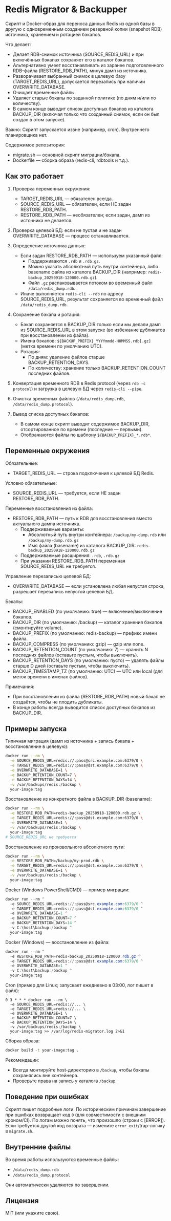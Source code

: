 # Redis Migrator & Backupper

Скрипт и Docker-образ для переноса данных Redis из одной базы в другую с одновременным созданием резервной копии (snapshot RDB) источника, хранением и ротацией бэкапов.

Что делает:
- Делает RDB-снимок источника (SOURCE_REDIS_URL) и при включённых бэкапах сохраняет его в каталог бэкапов.
- Альтернативно умеет восстанавливать из заранее подготовленного RDB-файла (RESTORE_RDB_PATH), минуя дамп из источника.
- Разворачивает выбранный снимок в целевую базу (TARGET_REDIS_URL), допускается перезапись при наличии OVERWRITE_DATABASE.
- Очищает временные файлы.
- Удаляет старые бэкапы по заданной политике (по дням и/или по количеству).
- В самом конце выводит список доступных бэкапов из каталога BACKUP_DIR (включая только что созданный снимок, если он был создан в этом запуске).

Важно: Скрипт запускается извне (например, cron). Внутреннего планировщика нет.

Содержимое репозитория:
- migrate.sh — основной скрипт миграции/бэкапа.
- Dockerfile — сборка образа (redis-cli, rdbtools и т.д.).


## Как это работает

1) Проверка переменных окружения:
   - TARGET_REDIS_URL — обязателен всегда.
   - SOURCE_REDIS_URL — обязателен, если НЕ задан RESTORE_RDB_PATH.
   - RESTORE_RDB_PATH — необязателен; если задан, дамп из источника не делается.

2) Проверка целевой БД: если не пустая и не задан OVERWRITE_DATABASE — процесс останавливается.

3) Определение источника данных:
   - Если задан RESTORE_RDB_PATH — используем указанный файл:
     - Поддерживаются `.rdb` и `.rdb.gz`.
     - Можно указать абсолютный путь внутри контейнера, либо basename файла из каталога BACKUP_DIR (например: `redis-backup_20250918-120000.rdb.gz`).
     - Файл `.gz` распаковывается потоком во временный файл `/data/redis_dump.rdb`.
   - Иначе выполняется `redis-cli --rdb` по адресу SOURCE_REDIS_URL, результат сохраняется во временный файл `/data/redis_dump.rdb`.

4) Сохранение бэкапа и ротация:
   - Бэкап сохраняется в BACKUP_DIR только если мы делали дамп из SOURCE_REDIS_URL в этом запуске (во избежание дубликатов при восстановлении из файла).
   - Имена бэкапов: `${BACKUP_PREFIX}_YYYYmmdd-HHMMSS.rdb[.gz]` (метка времени по умолчанию UTC).
   - Ротация:
     - По дням: удаление файлов старше BACKUP_RETENTION_DAYS.
     - По количеству: хранение только BACKUP_RETENTION_COUNT последних файлов.

5) Конвертация временного RDB в Redis protocol (через `rdb -c protocol`) и загрузка в целевую БД через `redis-cli --pipe`.

6) Очистка временных файлов (`/data/redis_dump.rdb`, `/data/redis_dump.protocol`).

7) Вывод списка доступных бэкапов:
   - В самом конце скрипт выводит содержимое BACKUP_DIR, отсортированное по времени (последние — первыми).
   - Отображаются файлы по шаблону `${BACKUP_PREFIX}_*.rdb*`.


## Переменные окружения

Обязательные:
- TARGET_REDIS_URL — строка подключения к целевой БД Redis.

Условно обязательные:
- SOURCE_REDIS_URL — требуется, если НЕ задан RESTORE_RDB_PATH.

Переменные восстановления из файла:
- RESTORE_RDB_PATH — путь к RDB для восстановления вместо актуального дампа источника.
  - Поддерживаемые варианты:
    - Абсолютный путь внутри контейнера: `/backup/my-dump.rdb` или `/backup/my-dump.rdb.gz`
    - Имя файла (basename) из каталога BACKUP_DIR: `redis-backup_20250918-120000.rdb.gz`
  - Поддерживаемые расширения: `.rdb`, `.rdb.gz`
  - При указании RESTORE_RDB_PATH переменная SOURCE_REDIS_URL не требуется.

Управление перезаписью целевой БД:
- OVERWRITE_DATABASE — если установлена любая непустая строка, разрешает перезапись непустой целевой БД.

Бэкапы:
- BACKUP_ENABLED (по умолчанию: true) — включение/выключение бэкапов.
- BACKUP_DIR (по умолчанию: /backup) — каталог хранения бэкапов (смонтируйте volume).
- BACKUP_PREFIX (по умолчанию: redis-backup) — префикс имени файла.
- BACKUP_COMPRESS (по умолчанию: gzip) — gzip или none.
- BACKUP_RETENTION_COUNT (по умолчанию: 7) — хранить N последних файлов (оставьте пустым, чтобы выключить).
- BACKUP_RETENTION_DAYS (по умолчанию: пусто) — удалять файлы старше D дней (оставьте пустым, чтобы выключить).
- BACKUP_TIMESTAMP_TZ (по умолчанию: UTC) — UTC или local (для меток времени в именах файлов).

Примечания:
- При восстановлении из файла (RESTORE_RDB_PATH) новый бэкап не создаётся, чтобы не плодить дубликаты.
- В конце работы всегда выводится список доступных бэкапов из BACKUP_DIR.


## Примеры запуска

Типичная миграция (дамп из источника + запись бэкапа + восстановление в целевую):
```bash
docker run --rm \
  -e SOURCE_REDIS_URL=redis://:pass@src.example.com:6379/0 \
  -e TARGET_REDIS_URL=redis://:pass@dst.example.com:6379/0 \
  -e OVERWRITE_DATABASE=1 \
  -e BACKUP_RETENTION_COUNT=7 \
  -e BACKUP_RETENTION_DAYS=14 \
  -v /var/backups/redis:/backup \
  your-image:tag
```

Восстановление из конкретного файла в BACKUP_DIR (basename):
```bash
docker run --rm \
  -e RESTORE_RDB_PATH=redis-backup_20250918-120000.rdb.gz \
  -e TARGET_REDIS_URL=redis://:pass@dst.example.com:6379/0 \
  -e OVERWRITE_DATABASE=1 \
  -v /var/backups/redis:/backup \
  your-image:tag
# SOURCE_REDIS_URL не требуется
```

Восстановление из произвольного абсолютного пути:
```bash
docker run --rm \
  -e RESTORE_RDB_PATH=/backup/my-prod.rdb \
  -e TARGET_REDIS_URL=redis://:pass@dst.example.com:6379/0 \
  -e OVERWRITE_DATABASE=1 \
  -v /var/backups/redis:/backup \
  your-image:tag
```

Docker (Windows PowerShell/CMD) — пример миграции:
```powershell
docker run --rm ^
  -e SOURCE_REDIS_URL=redis://:pass@src.example.com:6379/0 ^
  -e TARGET_REDIS_URL=redis://:pass@dst.example.com:6379/0 ^
  -e OVERWRITE_DATABASE=1 ^
  -e BACKUP_RETENTION_COUNT=7 ^
  -e BACKUP_RETENTION_DAYS=14 ^
  -v C:\host\backup:/backup ^
  your-image:tag
```

Docker (Windows) — восстановление из файла:
```powershell
docker run --rm ^
  -e RESTORE_RDB_PATH=redis-backup_20250918-120000.rdb.gz ^
  -e TARGET_REDIS_URL=redis://:pass@dst.example.com:6379/0 ^
  -e OVERWRITE_DATABASE=1 ^
  -v C:\host\backup:/backup ^
  your-image:tag
```

Cron (пример для Linux; запускает ежедневно в 03:00, лог пишет в файл):
```cron
0 3 * * * docker run --rm \
  -e SOURCE_REDIS_URL=redis://... \
  -e TARGET_REDIS_URL=redis://... \
  -e OVERWRITE_DATABASE=1 \
  -e BACKUP_RETENTION_COUNT=7 \
  -e BACKUP_RETENTION_DAYS=14 \
  -v /var/backups/redis:/backup \
  your-image:tag >> /var/log/redis-migrator.log 2>&1
```

Сборка образа:
```bash
docker build -t your-image:tag .
```

Рекомендации:
- Всегда монтируйте host-директорию в `/backup`, чтобы бэкапы сохранялись вне контейнера.
- Проверьте права на запись у каталога `/backup`.


## Поведение при ошибках

Скрипт пишет подробные логи. По историческим причинам завершение при ошибках возвращает код `0` (для совместимости с внешним кроном/CI). По логам можно понять, что произошло (строки с [ERROR]). Если требуется другой код возврата — измените `error_exit`/trap-логику в `migrate.sh`.


## Внутренние файлы

Во время работы используются временные файлы:
- `/data/redis_dump.rdb`
- `/data/redis_dump.protocol`

Они автоматически удаляются по завершении.


## Лицензия

MIT (или укажите свою).
